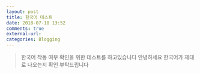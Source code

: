 ```yaml
---
layout: post
title: 한국어 테스트
date: 2018-07-18 13:52
comments: true
external-url:
categories: Blogging
---
```


> 한국어 작동 여부 확인을 위한 테스트를 하고있습니다 안녕하세요 한국어가 제대로 나오는지 확인 부탁드립니다

